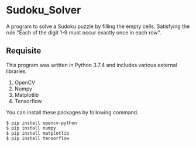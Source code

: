 # Sudoku_Solver
 A program  to solve a Sudoku puzzle by filling the empty cells. Satisfying the rule "Each of the digit 1-9 must occur exactly once in each row".
 
 ## Requisite
 This program was written in Python 3.7.4 and includes various external libraries.
 1. OpenCV
 2. Numpy
 3. Matplotlib
 4. Tensorflow
 
 You can install these packages by following command.
 ```
$ pip install opencv-python
$ pip install numpy
$ pip install matplotlib
$ pip install tensorflow
```
